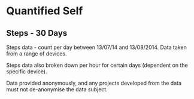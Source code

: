 # Quantified Self

## Steps - 30 Days

Steps data - count per day between 13/07/14 and 13/08/2014. Data taken from a range of devices.  
 
Steps data also broken down per hour for certain days (dependent on the specific device).  

Data provided anonymously, and any projects developed from the data must not de-anonymise the data subject.  